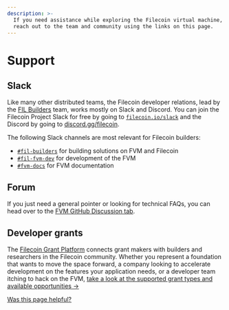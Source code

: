 ```yaml
---
description: >-
  If you need assistance while exploring the Filecoin virtual machine, you can
  reach out to the team and community using the links on this page.
---
```


# Support

## Slack

Like many other distributed teams, the Filecoin developer relations, lead by the [FIL Builders](https://fil.builders/) team, works mostly on Slack and Discord. You can join the Filecoin Project Slack for free by going to [`filecoin.io/slack`](https://filecoin.io/slack/) and the Discord by going to [discord.gg/filecoin](discord.gg/filecoin).  

The following Slack channels are most relevant for Filecoin builders: 

* [`#fil-builders`](https://filecoinproject.slack.com/archives/CRK2LKYHW) for building solutions on FVM and Filecoin
* [`#fil-fvm-dev`](https://filecoinproject.slack.com/archives/C029MT4PQB1) for development of the FVM
* [`#fvm-docs`](https://filecoinproject.slack.com/archives/C03MDFERKMJ) for FVM documentation

## Forum

If you just need a general pointer or looking for technical FAQs, you can head over to the [FVM GitHub Discussion tab](https://github.com/filecoin-project/community/discussions/categories/developers).

## Developer grants

The [Filecoin Grant Platform](https://github.com/filecoin-project/devgrants) connects grant makers with builders and researchers in the Filecoin community. Whether you represent a foundation that wants to move the space forward, a company looking to accelerate development on the features your application needs, or a developer team itching to hack on the FVM, [take a look at the supported grant types and available opportunities →](https://github.com/filecoin-project/devgrants)



[Was this page helpful?](https://airtable.com/apppq4inOe4gmSSlk/pagoZHC2i1iqgphgl/form?prefill\_Page+URL=https://docs.filecoin.io/smart-contracts/fundamentals/support)
